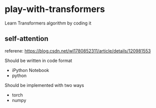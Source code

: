 # play-with-transformers
Learn Transformers algorithm by coding it

## self-attention
referene:
https://blog.csdn.net/wl1780852311/article/details/120981553

Should be written in code format
- iPython Notebook
- python

Should be implemented with two ways
- torch
- numpy